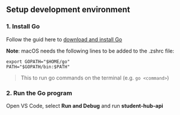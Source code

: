 ## Setup development environment

### 1. Install Go
Follow the guid here to [download and install Go](https://go.dev/doc/install)

**Note**: macOS needs the following lines to be added to the .zshrc file:
```
export GOPATH="$HOME/go"
PATH="$GOPATH/bin:$PATH"
```
> This to run go commands on the terminal (e.g. `go <command>`)

### 2. Run the Go program
Open VS Code, select **Run and Debug** and run **student-hub-api**
